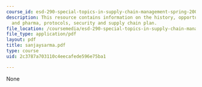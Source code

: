 ```yaml
---
course_id: esd-290-special-topics-in-supply-chain-management-spring-2005
description: This resource contains information on the history, opportunities in retail
  and pharma, protocols, security and supply chain plan.
file_location: /coursemedia/esd-290-special-topics-in-supply-chain-management-spring-2005/2c3787a703110c4eecafede596e75ba1_sanjaysarma.pdf
file_type: application/pdf
layout: pdf
title: sanjaysarma.pdf
type: course
uid: 2c3787a703110c4eecafede596e75ba1

---
```

None